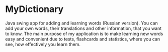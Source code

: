 # MyDictionary
Java swing app for adding and learning words (Russian version).
You can add your own words, their translations and other information, that you want to know.
The main purpose of my application is to make learning new words easy and convenient due to tests, flashcards and statistics, where you can see, how effectively you learn them.

